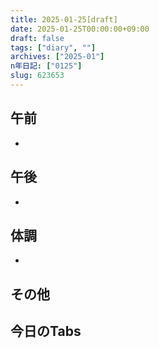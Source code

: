 ```yaml
---
title: 2025-01-25[draft]
date: 2025-01-25T00:00:00+09:00
draft: false
tags: ["diary", ""]
archives: ["2025-01"]
n年日記: ["0125"]
slug: 623653
---
```

## 午前
- 
## 午後
- 
## 体調
- 
## その他
## 今日のTabs